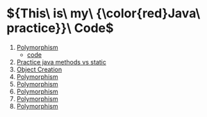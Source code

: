 
# ${This\ is\ my\ {\color{red}Java\ practice}}\ Code$
<ol>
<li>
<a href="https://www.javatpoint.com/method-overloading-in-java">Polymorphism</a>
<ul>
<li><a href="https://onecompiler.com/java/3yunymetz">code</a></li>

</ul>
</li>
<li>
<a href="https://onecompiler.com/java/3yuk6bd99">Practice java methods vs static </a>
</li>
<li>
<a href="https://onecompiler.com/java/3yukavmqr">Object Creation</a>
</li>
<li>
<a href="https://www.javatpoint.com/method-overloading-in-java">Polymorphism</a>
</li>
<li>
<a href="https://www.javatpoint.com/method-overloading-in-java">Polymorphism</a>
</li>
<li>
<a href="https://www.javatpoint.com/method-overloading-in-java">Polymorphism</a>
</li>
<li>
<a href="https://www.javatpoint.com/method-overloading-in-java">Polymorphism</a>
</li>
<li>
<a href="https://www.javatpoint.com/method-overloading-in-java">Polymorphism</a>
</li>
</ol>
